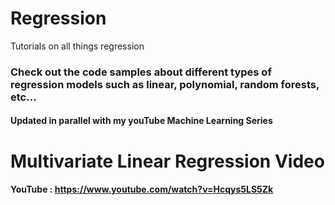 # Regression
Tutorials on all things regression
### Check out the code samples about different types of regression models such as linear, polynomial, random forests, etc...
#### Updated in parallel with my youTube Machine Learning Series

# Multivariate Linear Regression Video
#### YouTube : https://www.youtube.com/watch?v=Hcqys5LS5Zk

